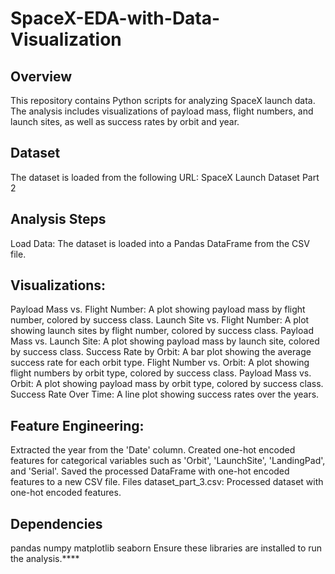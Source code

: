 # SpaceX-EDA-with-Data-Visualization

## Overview
This repository contains Python scripts for analyzing SpaceX launch data. The analysis includes visualizations of payload mass, flight numbers, and launch sites, as well as success rates by orbit and year.

## Dataset
The dataset is loaded from the following URL: SpaceX Launch Dataset Part 2

## Analysis Steps
Load Data: The dataset is loaded into a Pandas DataFrame from the CSV file.

## Visualizations:
Payload Mass vs. Flight Number: A plot showing payload mass by flight number, colored by success class.
Launch Site vs. Flight Number: A plot showing launch sites by flight number, colored by success class.
Payload Mass vs. Launch Site: A plot showing payload mass by launch site, colored by success class.
Success Rate by Orbit: A bar plot showing the average success rate for each orbit type.
Flight Number vs. Orbit: A plot showing flight numbers by orbit type, colored by success class.
Payload Mass vs. Orbit: A plot showing payload mass by orbit type, colored by success class.
Success Rate Over Time: A line plot showing success rates over the years.

## Feature Engineering:
Extracted the year from the 'Date' column.
Created one-hot encoded features for categorical variables such as 'Orbit', 'LaunchSite', 'LandingPad', and 'Serial'.
Saved the processed DataFrame with one-hot encoded features to a new CSV file.
Files
dataset_part_3.csv: Processed dataset with one-hot encoded features.

## Dependencies
pandas
numpy
matplotlib
seaborn
Ensure these libraries are installed to run the analysis.****
